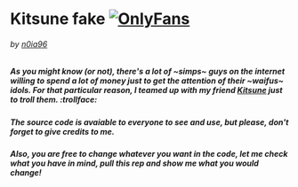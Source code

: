 # Kitsune fake [![OnlyFans](https://img.shields.io/badge/-OnlyFans-00AFF0?style=flat&logo=onlyfans&logoColor=white)]()
###### *by [n0ia96](https://n0ia96.uwu.ai)*

##### As you might know *(or not)*, there's a lot of ~simps~ guys on the internet willing to spend a lot of money just to get the attention of their ~waifus~ idols. For that particular reason, I teamed up with my friend [Kitsune](https://twitch.tv/kitsune) just to troll them. :trollface:

##### The source code is avaiable to everyone to see and use, but please, __don't forget__ to give credits to me.
##### Also, you are free to change whatever you want in the code, let me check what you have in mind, pull this rep and show me what you would change!
